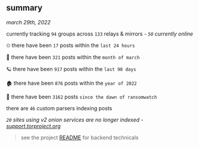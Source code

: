 
## summary
_march 29th, 2022_

currently tracking `94` groups across `133` relays & mirrors - _`50` currently online_

⏲ there have been `17` posts within the `last 24 hours`

🦈 there have been `321` posts within the `month of march`

🪐 there have been `917` posts within the `last 90 days`

🏚 there have been `876` posts within the `year of 2022`

🦕 there have been `3162` posts `since the dawn of ransomwatch`

there are `46` custom parsers indexing posts

_`20` sites using v2 onion services are no longer indexed - [support.torproject.org](https://support.torproject.org/onionservices/v2-deprecation/)_

> see the project [README](https://github.com/thetanz/ransomwatch#ransomwatch--) for backend technicals
